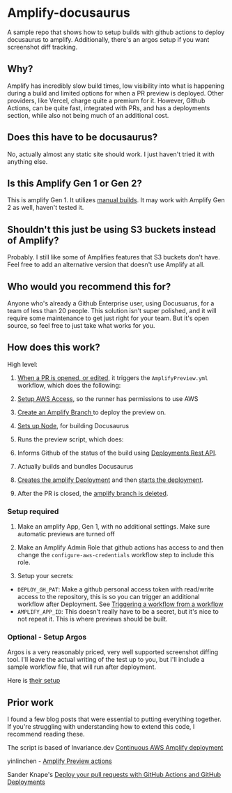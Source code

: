 # Amplify-docusaurus

A sample repo that shows how to setup builds with github actions to deploy
docusaurus to amplify. Additionally, there's an argos setup if you want
screenshot diff tracking.

## Why?

Amplify has incredibly slow build times, low visibility into what is happening
during a build and limited options for when a PR preview is deployed. Other
providers, like Vercel, charge quite a premium for it. However, Github Actions,
can be quite fast, integrated with PRs, and has a deployments section, while
also not being much of an additional cost.

## Does this have to be docusaurus?

No, actually almost any static site should work. I just haven't tried it with
anything else.

## Is this Amplify Gen 1 or Gen 2?

This is amplify Gen 1. It utilizes
[manual builds](https://docs.aws.amazon.com/amplify/latest/userguide/manual-deploys.html).
It may work with Amplify Gen 2 as well, haven't tested it.

## Shouldn't this just be using S3 buckets instead of Amplify?

Probably. I still like some of Amplifies features that S3 buckets don't have.
Feel free to add an alternative version that doesn't use Amplify at all.

## Who would you recommend this for?

Anyone who's already a Github Enterprise user, using Docusuarus, for a team of
less than 20 people. This solution isn't super polished, and it will require
some maintenance to get just right for your team. But it's open source, so feel
free to just take what works for you.

## How does this work?

High level:

1. [When a PR is opened, or edited](https://docs.github.com/en/actions/writing-workflows/choosing-when-your-workflow-runs/events-that-trigger-workflows#pull_request),
   it triggers the `AmplifyPreview.yml` workflow, which does the following:

2. [Setup AWS Access](https://github.com/aws-actions/configure-aws-credentials),
   so the runner has permissions to use AWS

3. [Create an Amplify Branch ](https://docs.aws.amazon.com/cli/latest/reference/amplify/create-branch.html)to
   deploy the preview on.

4. [Sets up Node](https://github.com/actions/setup-node), for building
   Docusaurus

5. Runs the preview script, which does:

6. Informs Github of the status of the build using
   [Deployments Rest API](https://docs.github.com/en/rest/deployments/deployments?apiVersion=2022-11-28).

7. Actually builds and bundles Docusaurus

8. [Creates the amplify Deployment](https://docs.aws.amazon.com/cli/latest/reference/amplify/create-deployment.html)
   and then
   [starts the deployment](https://docs.aws.amazon.com/cli/latest/reference/amplify/start-deployment.html).

9. After the PR is closed, the
   [amplify branch is deleted](https://docs.aws.amazon.com/cli/latest/reference/amplify/start-deployment.html).

### Setup required

1. Make an amplify App, Gen 1, with no additional settings. Make sure automatic
   previews are turned off

2. Make an Amplify Admin Role that github actions has access to and then change
   the `configure-aws-credentials` workflow step to include this role.

3. Setup your secrets:

- `DEPLOY_GH_PAT`: Make a github personal access token with read/write access to
  the repository, this is so you can trigger an additional workflow after
  Deployment. See
  [Triggering a workflow from a workflow](https://docs.github.com/en/actions/writing-workflows/choosing-when-your-workflow-runs/triggering-a-workflow#triggering-a-workflow-from-a-workflow)
- `AMPLIFY_APP_ID`: This doesn't really have to be a secret, but it's nice to
  not repeat it. This is where previews should be built.

### Optional - Setup Argos

Argos is a very reasonably priced, very well supported screenshot diffing tool.
I'll leave the actual writing of the test up to you, but I'll include a sample
workflow file, that will run after deployment.

Here is [their setup](https://argos-ci.com/docs/quickstart/playwright)

## Prior work

I found a few blog posts that were essential to putting everything together. If
you're struggling with understanding how to extend this code, I recommend
reading these.

The script is based of Invariance.dev
[Continuous AWS Amplify deployment](https://invariance.dev/2021-03-03-continuous-aws-amplyfy-deployment.html)

yinlinchen -
[Amplify Preview actions ](https://github.com/yinlinchen/amplify-preview-actions)

Sander Knape's
[Deploy your pull requests with GitHub Actions and GitHub Deployments](https://sanderknape.com/2020/05/deploy-pull-requests-github-actions-deployments/)
